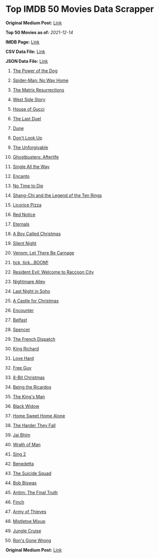 # Top IMDB 50 Movies Data Scrapper

**Original Medium Post:** [Link](https://medium.com/@nishantsahoo/which-movie-should-i-watch-5c83a3c0f5b1) 

**Top 50 Movies as of:** _2021-12-14_

**IMDB Page:** [Link](http://www.imdb.com/search/title?release_date=2021,2021&title_type=feature)

**CSV Data File:** [Link](/Data/data.csv)

**JSON Data File:** [Link](/Data/data.json)

1. [The Power of the Dog](https://www.imdb.com/title/tt10293406/?ref_=adv_li_tt)

2. [Spider-Man: No Way Home](https://www.imdb.com/title/tt10872600/?ref_=adv_li_tt)

3. [The Matrix Resurrections](https://www.imdb.com/title/tt10838180/?ref_=adv_li_tt)

4. [West Side Story](https://www.imdb.com/title/tt3581652/?ref_=adv_li_tt)

5. [House of Gucci](https://www.imdb.com/title/tt11214590/?ref_=adv_li_tt)

6. [The Last Duel](https://www.imdb.com/title/tt4244994/?ref_=adv_li_tt)

7. [Dune](https://www.imdb.com/title/tt1160419/?ref_=adv_li_tt)

8. [Don't Look Up](https://www.imdb.com/title/tt11286314/?ref_=adv_li_tt)

9. [The Unforgivable](https://www.imdb.com/title/tt11233960/?ref_=adv_li_tt)

10. [Ghostbusters: Afterlife](https://www.imdb.com/title/tt4513678/?ref_=adv_li_tt)

11. [Single All the Way](https://www.imdb.com/title/tt14315756/?ref_=adv_li_tt)

12. [Encanto](https://www.imdb.com/title/tt2953050/?ref_=adv_li_tt)

13. [No Time to Die](https://www.imdb.com/title/tt2382320/?ref_=adv_li_tt)

14. [Shang-Chi and the Legend of the Ten Rings](https://www.imdb.com/title/tt9376612/?ref_=adv_li_tt)

15. [Licorice Pizza](https://www.imdb.com/title/tt11271038/?ref_=adv_li_tt)

16. [Red Notice](https://www.imdb.com/title/tt7991608/?ref_=adv_li_tt)

17. [Eternals](https://www.imdb.com/title/tt9032400/?ref_=adv_li_tt)

18. [A Boy Called Christmas](https://www.imdb.com/title/tt10187208/?ref_=adv_li_tt)

19. [Silent Night](https://www.imdb.com/title/tt11628854/?ref_=adv_li_tt)

20. [Venom: Let There Be Carnage](https://www.imdb.com/title/tt7097896/?ref_=adv_li_tt)

21. [tick, tick...BOOM!](https://www.imdb.com/title/tt8721424/?ref_=adv_li_tt)

22. [Resident Evil: Welcome to Raccoon City](https://www.imdb.com/title/tt6920084/?ref_=adv_li_tt)

23. [Nightmare Alley](https://www.imdb.com/title/tt7740496/?ref_=adv_li_tt)

24. [Last Night in Soho](https://www.imdb.com/title/tt9639470/?ref_=adv_li_tt)

25. [A Castle for Christmas](https://www.imdb.com/title/tt13070602/?ref_=adv_li_tt)

26. [Encounter](https://www.imdb.com/title/tt12800524/?ref_=adv_li_tt)

27. [Belfast](https://www.imdb.com/title/tt12789558/?ref_=adv_li_tt)

28. [Spencer](https://www.imdb.com/title/tt12536294/?ref_=adv_li_tt)

29. [The French Dispatch](https://www.imdb.com/title/tt8847712/?ref_=adv_li_tt)

30. [King Richard](https://www.imdb.com/title/tt9620288/?ref_=adv_li_tt)

31. [Love Hard](https://www.imdb.com/title/tt10752004/?ref_=adv_li_tt)

32. [Free Guy](https://www.imdb.com/title/tt6264654/?ref_=adv_li_tt)

33. [8-Bit Christmas](https://www.imdb.com/title/tt11540284/?ref_=adv_li_tt)

34. [Being the Ricardos](https://www.imdb.com/title/tt4995540/?ref_=adv_li_tt)

35. [The King's Man](https://www.imdb.com/title/tt6856242/?ref_=adv_li_tt)

36. [Black Widow](https://www.imdb.com/title/tt3480822/?ref_=adv_li_tt)

37. [Home Sweet Home Alone](https://www.imdb.com/title/tt11012066/?ref_=adv_li_tt)

38. [The Harder They Fall](https://www.imdb.com/title/tt10696784/?ref_=adv_li_tt)

39. [Jai Bhim](https://www.imdb.com/title/tt15097216/?ref_=adv_li_tt)

40. [Wrath of Man](https://www.imdb.com/title/tt11083552/?ref_=adv_li_tt)

41. [Sing 2](https://www.imdb.com/title/tt6467266/?ref_=adv_li_tt)

42. [Benedetta](https://www.imdb.com/title/tt6823148/?ref_=adv_li_tt)

43. [The Suicide Squad](https://www.imdb.com/title/tt6334354/?ref_=adv_li_tt)

44. [Bob Biswas](https://www.imdb.com/title/tt8984572/?ref_=adv_li_tt)

45. [Antim: The Final Truth](https://www.imdb.com/title/tt13491110/?ref_=adv_li_tt)

46. [Finch](https://www.imdb.com/title/tt3420504/?ref_=adv_li_tt)

47. [Army of Thieves](https://www.imdb.com/title/tt13024674/?ref_=adv_li_tt)

48. [Mistletoe Mixup](https://www.imdb.com/title/tt14253138/?ref_=adv_li_tt)

49. [Jungle Cruise](https://www.imdb.com/title/tt0870154/?ref_=adv_li_tt)

50. [Ron's Gone Wrong](https://www.imdb.com/title/tt7504818/?ref_=adv_li_tt)

**Original Medium Post:** [Link](https://medium.com/@nishantsahoo/which-movie-should-i-watch-5c83a3c0f5b1) 

